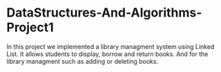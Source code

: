 # DataStructures-And-Algorithms-Project1
In this project we implemented a library managment system using Linked List. It allows students to display, borrow and return books. And for the library managment such as adding or deleting books.

